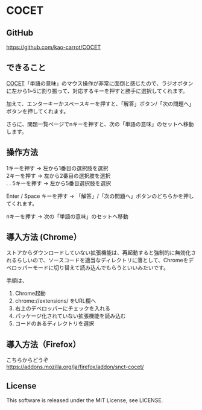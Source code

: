 # COCET

## GitHub
https://github.com/kao-carrot/COCET

## できること
[COCET](http://redgate.linguaporta.jp/)「単語の意味」のマウス操作が非常に面倒と感じたので、ラジオボタンに左から1~5に割り振って、対応するキーを押すと勝手に選択してくれます。  
  
加えて、エンターキーかスペースキーを押すと、「解答」ボタン/「次の問題へ」ボタンを押してくれます。  

さらに、問題一覧ページでnキーを押すと、次の「単語の意味」のセットへ移動します。  
  
## 操作方法
1キーを押す -> 左から1番目の選択肢を選択  
2キーを押す -> 左から2番目の選択肢を選択  
.
.
5キーを押す -> 左から5番目選択肢を選択  
  
Enter / Space キーを押す -> 「解答」/「次の問題へ」ボタンのどちらかを押してくれます。  

nキーを押す -> 次の「単語の意味」のセットへ移動  
  

## 導入方法 (Chrome）
  
ストアからダウンロードしていない拡張機能は、再起動すると強制的に無効化されるらしいので、ソースコードを適当なディレクトリに落として、Chromeをデベロッパーモードに切り替えて読み込んでもらうといいみたいです。  

手順は、  
1. Chrome起動
2. chrome://extensions/ をURL欄へ
3. 右上のデベロッパーにチェックを入れる
4. パッケージ化されていない拡張機能を読み込む
5. コードのあるディレクトリを選択

## 導入方法（Firefox）

こちらからどうぞ  
https://addons.mozilla.org/ja/firefox/addon/snct-cocet/

## License
This software is released under the MIT License, see LICENSE.  

